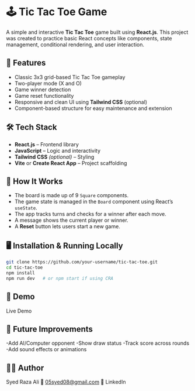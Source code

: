 # 🕹️ Tic Tac Toe Game

A simple and interactive **Tic Tac Toe** game built using **React.js**. This project was created to practice basic React concepts like components, state management, conditional rendering, and user interaction.

## 🚀 Features

- Classic 3x3 grid-based Tic Tac Toe gameplay
- Two-player mode (X and O)
- Game winner detection
- Game reset functionality
- Responsive and clean UI using **Tailwind CSS** (optional)
- Component-based structure for easy maintenance and extension

## 🛠️ Tech Stack

- **React.js** – Frontend library
- **JavaScript** – Logic and interactivity
- **Tailwind CSS** _(optional)_ – Styling
- **Vite** or **Create React App** – Project scaffolding

## 🧠 How It Works

- The board is made up of 9 `Square` components.
- The game state is managed in the `Board` component using React’s `useState`.
- The app tracks turns and checks for a winner after each move.
- A message shows the current player or winner.
- A **Reset** button lets users start a new game.

## 🖥️ Installation & Running Locally

```bash
git clone https://github.com/your-username/tic-tac-toe.git
cd tic-tac-toe
npm install
npm run dev   # or npm start if using CRA
```

## 🧪 Demo

<!-- Add your deployment link here -->

Live Demo

## 🧩 Future Improvements

-Add AI/Computer opponent
-Show draw status
-Track score across rounds
-Add sound effects or animations

## 🙋‍♂️ Author

Syed Raza Ali
📧 05syed08@gmail.com
🔗 LinkedIn
